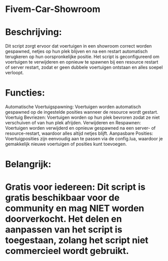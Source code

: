 # Fivem-Car-Showroom
# Beschrijving:
Dit script zorgt ervoor dat voertuigen in een showroom correct worden gespawned, netjes op hun plek blijven en na een restart automatisch terugkeren op hun oorspronkelijke positie. Het script is geconfigureerd om voertuigen te verwijderen en opnieuw te spawnen bij een resource restart of server restart, zodat er geen dubbele voertuigen ontstaan en alles soepel verloopt.


# Functies:
Automatische Voertuigspawning: Voertuigen worden automatisch gespawned op de ingestelde posities wanneer de resource wordt gestart.
Voertuig Bevriezen: Voertuigen worden op hun plek bevroren zodat ze niet verschuiven of van hun plek afrijden.
Verwijderen en Respawnen: Voertuigen worden verwijderd en opnieuw gespawned na een server- of resource-restart, waardoor alles altijd netjes blijft.
Aanpasbare Posities: Voertuigposities zijn eenvoudig aan te passen via de config.lua, waardoor je gemakkelijk nieuwe voertuigen of posities kunt toevoegen.

# Belangrijk:
# Gratis voor iedereen: Dit script is gratis beschikbaar voor de community en mag NIET worden doorverkocht. Het delen en aanpassen van het script is toegestaan, zolang het script niet commercieel wordt gebruikt.
